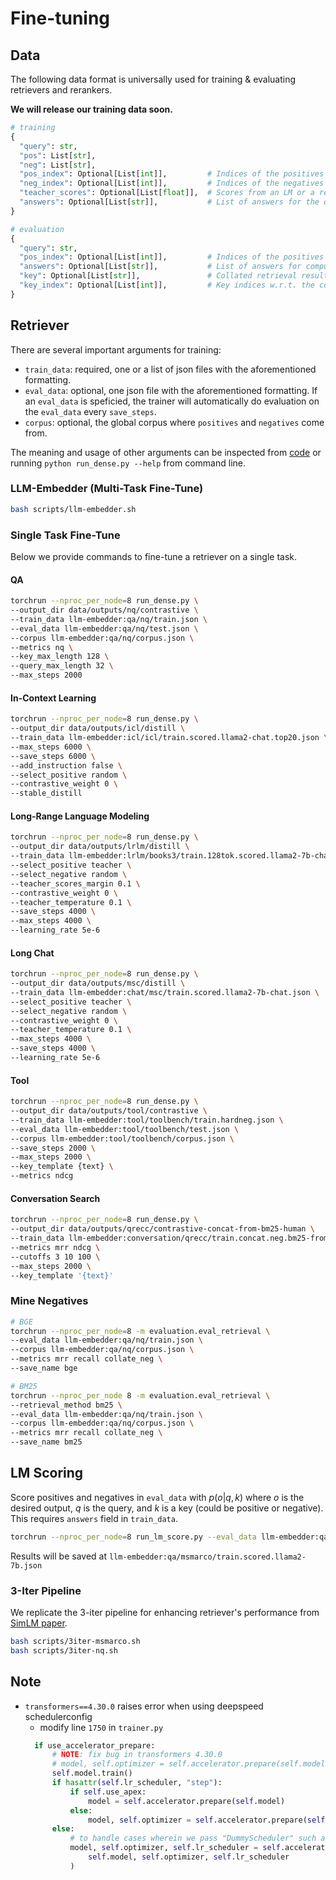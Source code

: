 # Fine-tuning

## Data
The following data format is universally used for training & evaluating retrievers and rerankers.

**We will release our training data soon.**

```python
# training
{
  "query": str,
  "pos": List[str],
  "neg": List[str],
  "pos_index": Optional[List[int]],         # Indices of the positives w.r.t. the corpus. When a global corpus is not available (e.g. long conversation), just ignore this field.
  "neg_index": Optional[List[int]],         # Indices of the negatives w.r.t. the corpus. When a global corpus is not available (e.g. long conversation), just ignore this field.
  "teacher_scores": Optional[List[float]],  # Scores from an LM or a reranker, used for distillation.
  "answers": Optional[List[str]],           # List of answers for the query, used for LM scoring.
}

# evaluation
{
  "query": str,
  "pos_index": Optional[List[int]],         # Indices of the positives w.r.t. corpus (retrieval) / w.r.t. keys (rerank). When there is no positives pre-defined (e.g. NQ), just ignore this field.
  "answers": Optional[List[str]],           # List of answers for computing NQ metrics.
  "key": Optional[List[str]],               # Collated retrieval results for the query / candidates to rank when there are no positives and negatives.
  "key_index": Optional[List[int]],         # Key indices w.r.t. the corpus when reranking and no positives & negatives.
}
```

## Retriever
There are several important arguments for training:
- `train_data`: required, one or a list of json files with the aforementioned formatting.
- `eval_data`: optional, one json file with the aforementioned formatting. If an `eval_data` is speficied, the trainer will automatically do evaluation on the `eval_data` every `save_steps`.
- `corpus`: optional, the global corpus where `positives` and `negatives` come from.

The meaning and usage of other arguments can be inspected from [code](../src/retrieval/args.py) or running `python run_dense.py --help` from command line.

### LLM-Embedder (Multi-Task Fine-Tune)
```bash
bash scripts/llm-embedder.sh
```

### Single Task Fine-Tune
Below we provide commands to fine-tune a retriever on a single task.

#### QA
```bash
torchrun --nproc_per_node=8 run_dense.py \
--output_dir data/outputs/nq/contrastive \
--train_data llm-embedder:qa/nq/train.json \
--eval_data llm-embedder:qa/nq/test.json \
--corpus llm-embedder:qa/nq/corpus.json \
--metrics nq \
--key_max_length 128 \
--query_max_length 32 \
--max_steps 2000
```

#### In-Context Learning
```bash
torchrun --nproc_per_node=8 run_dense.py \
--output_dir data/outputs/icl/distill \
--train_data llm-embedder:icl/icl/train.scored.llama2-chat.top20.json \
--max_steps 6000 \
--save_steps 6000 \
--add_instruction false \
--select_positive random \
--contrastive_weight 0 \
--stable_distill
```

#### Long-Range Language Modeling
```bash
torchrun --nproc_per_node=8 run_dense.py \
--output_dir data/outputs/lrlm/distill \
--train_data llm-embedder:lrlm/books3/train.128tok.scored.llama2-7b-chat.json llm-embedder:lrlm/arxiv/train.128tok.scored.llama2-7b-chat.json llm-embedder:lrlm/codeparrot/train.128tok.scored.llama2-7b-chat.json \
--select_positive teacher \
--select_negative random \
--teacher_scores_margin 0.1 \
--contrastive_weight 0 \
--teacher_temperature 0.1 \
--save_steps 4000 \
--max_steps 4000 \
--learning_rate 5e-6
```

#### Long Chat
```bash
torchrun --nproc_per_node=8 run_dense.py \
--output_dir data/outputs/msc/distill \
--train_data llm-embedder:chat/msc/train.scored.llama2-7b-chat.json \
--select_positive teacher \
--select_negative random \
--contrastive_weight 0 \
--teacher_temperature 0.1 \
--max_steps 4000 \
--save_steps 4000 \
--learning_rate 5e-6
```

#### Tool
```bash
torchrun --nproc_per_node=8 run_dense.py \
--output_dir data/outputs/tool/contrastive \
--train_data llm-embedder:tool/toolbench/train.hardneg.json \
--eval_data llm-embedder:tool/toolbench/test.json \
--corpus llm-embedder:tool/toolbench/corpus.json \
--save_steps 2000 \
--max_steps 2000 \
--key_template {text} \
--metrics ndcg
```

#### Conversation Search
```bash
torchrun --nproc_per_node=8 run_dense.py \
--output_dir data/outputs/qrecc/contrastive-concat-from-bm25-human \
--train_data llm-embedder:conversation/qrecc/train.concat.neg.bm25-from-human.json \
--metrics mrr ndcg \
--cutoffs 3 10 100 \
--max_steps 2000 \
--key_template '{text}'
```

### Mine Negatives
```bash
# BGE
torchrun --nproc_per_node=8 -m evaluation.eval_retrieval \
--eval_data llm-embedder:qa/nq/train.json \
--corpus llm-embedder:qa/nq/corpus.json \
--metrics mrr recall collate_neg \
--save_name bge

# BM25
torchrun --nproc_per_node 8 -m evaluation.eval_retrieval \
--retrieval_method bm25 \
--eval_data llm-embedder:qa/nq/train.json \
--corpus llm-embedder:qa/nq/corpus.json \
--metrics mrr recall collate_neg \
--save_name bm25
```

## LM Scoring
Score positives and negatives in `eval_data` with $p(o|q,k)$ where $o$ is the desired output, $q$ is the query, and $k$ is a key (could be positive or negative). This requires `answers` field in `train_data`.

```bash
torchrun --nproc_per_node=8 run_lm_score.py --eval_data llm-embedder:qa/msmarco/train.json
```
Results will be saved at `llm-embedder:qa/msmarco/train.scored.llama2-7b.json`

### 3-Iter Pipeline
We replicate the 3-iter pipeline for enhancing retriever's performance from [SimLM paper](https://arxiv.org/abs/2207.02578).

```bash
bash scripts/3iter-msmarco.sh
bash scripts/3iter-nq.sh
```

## Note
- `transformers==4.30.0` raises error when using deepspeed schedulerconfig
  - modify line `1750` in `trainer.py`
  ```python
    if use_accelerator_prepare:
        # NOTE: fix bug in transformers 4.30.0
        # model, self.optimizer = self.accelerator.prepare(self.model, self.optimizer)
        self.model.train()
        if hasattr(self.lr_scheduler, "step"):
            if self.use_apex:
                model = self.accelerator.prepare(self.model)
            else:
                model, self.optimizer = self.accelerator.prepare(self.model, self.optimizer)
        else:
            # to handle cases wherein we pass "DummyScheduler" such as when it is specified in DeepSpeed config.
            model, self.optimizer, self.lr_scheduler = self.accelerator.prepare(
                self.model, self.optimizer, self.lr_scheduler
            )
  ```